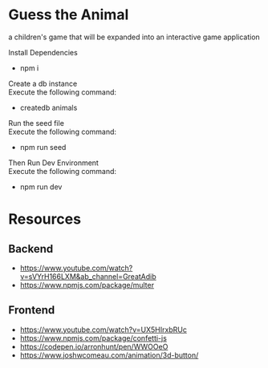 # Guess the Animal
a children's game that will be expanded into an interactive game application

Install Dependencies
- npm i <br>

Create a db instance <br>
Execute the following command:
- createdb animals <br>

Run the seed file <br>
Execute the following command:
- npm run seed <br>

Then Run Dev Environment <br>
Execute the following command:
- npm run dev


# Resources
## Backend
- https://www.youtube.com/watch?v=sVYrH166LXM&ab_channel=GreatAdib
- https://www.npmjs.com/package/multer
## Frontend
- https://www.youtube.com/watch?v=UX5HIrxbRUc
- https://www.npmjs.com/package/confetti-js
- https://codepen.io/arronhunt/pen/WWOOeO
- https://www.joshwcomeau.com/animation/3d-button/
